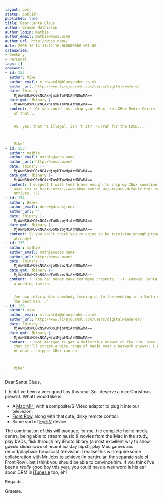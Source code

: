 ```yaml
---
layout: post
status: publish
published: true
title: Dear Santa Claus
author: Graeme Mathieson
author_login: mathie
author_email: mathie@woss.name
author_url: http://woss.name/
date: 2005-10-14 11:42:16.000000000 +01:00
categories:
- Geekery
- Personal
tags: []
comments:
- id: 152
  author: Mike
  author_email: m.rovardi@blueyonder.co.uk
  author_url: http://www.livejournal.com/users/digitalwanderer
  date: !binary |-
    MjAwNS0xMC0xNCAxMjoxNTo0NCArMDEwMA==
  date_gmt: !binary |-
    MjAwNS0xMC0xNCAxMToxNTo0NCArMDEwMA==
  content: ! 'Or you could just chip your XBox, run XBox Media Centre, and do all
    of that...


    Ah, yes, that''s illegal, isn''t it?  Hurrah for the EUCD...



    Mike'
- id: 153
  author: mathie
  author_email: mathie@woss.name
  author_url: http://woss.name/
  date: !binary |-
    MjAwNS0xMC0xNCAxMjoyMTowNyArMDEwMA==
  date_gmt: !binary |-
    MjAwNS0xMC0xNCAxMToyMTowNyArMDEwMA==
  content: I suspect I will feel brave enough to chip my XBox sometime late in December,
    once its <a href="http://www.xbox.com/en-US/xbox360/default.htm" rel="nofollow">replacement</a>
    arrives. :-)
- id: 154
  author: Derek
  author_email: derek@drossy.net
  author_url: ''
  date: !binary |-
    MjAwNS0xMC0xNCAxNTo0NzoyMiArMDEwMA==
  date_gmt: !binary |-
    MjAwNS0xMC0xNCAxNDo0NzoyMiArMDEwMA==
  content: So you don't think you're going to be receiving enough presents in December
    already?
- id: 155
  author: mathie
  author_email: mathie@woss.name
  author_url: http://woss.name/
  date: !binary |-
    MjAwNS0xMC0xNCAxNjo0NzozNiArMDEwMA==
  date_gmt: !binary |-
    MjAwNS0xMC0xNCAxNTo0NzozNiArMDEwMA==
  content: ! 'You can never have too many presents. :-)  Anyway, Santa isn''t getting
    a wedding invite.


    /me now anticipates somebody turning up to the wedding in a Santa suit, possibly
    the best man...'
- id: 156
  author: Mike
  author_email: m.rovardi@blueyonder.co.uk
  author_url: http://www.livejournal.com/users/digitalwanderer/
  date: !binary |-
    MjAwNS0xMC0xNSAwMDo1Mjo0NiArMDEwMA==
  date_gmt: !binary |-
    MjAwNS0xMC0xNCAyMzo1Mjo0NiArMDEwMA==
  content: ! 'Not managed to get a definitive answer on the 360; some reports say
    that it''ll stream a wide range of media over a network anyway; i.e. do a lot
    of what a chipped XBox can do.



    Mike'
---
```

Dear Santa Claus,

I think I've been a very good boy this year.  So I deserve a nice Christmas present.  What I would like is:

<ul>
  <li>A <a href="http://www.apple.com/macmini/">Mac Mini</a> with a composite/S-Video adaptor to plug it into our television.</li>
  <li><a href="http://www.apple.com/imac/frontrow.html">Front Row</a>, along with that cute, dinky remote control.</li>
  <li>Some sort of <a href="http://www.elgato.com/index.php?file=products_eyetvmain">EyeTV</a> device.</li>
</ul>

The combination of this will produce, for me, the complete home media centre, being able to stream music &amp; movies from the iMac in the study, play DVDs, flick through my iPhoto library (a most excellent way to show guests slideshows of recent holiday trips!), play Mac games and record/playback broadcast television.  I realise this will require some collaboration with Mr Jobs to achieve (in particular, the separate sale of Front Row), but I think you should be able to convince him.  If you think I've been a <em>really</em> good boy this year, you could have a wee word in his ear about DRM in <a href="http://www.apple.com/itunes/">iTunes 6</a> too, eh?

Regards,

Graeme.
